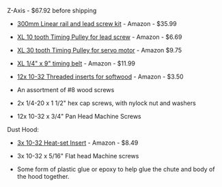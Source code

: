 Z-Axis - $67.92 before shipping

* [300mm Linear rail and lead screw kit](https://www.amazon.com/Mergorun-Horizontal-Bearings-coordinate-equipment/dp/B06XP7HPLQ/ref=pd_sbs_60_29?_encoding=UTF8&pd_rd_i=B06XP7HPLQ&pd_rd_r=SZ3G92NTD90MZG8VX32C&pd_rd_w=Ojo8X&pd_rd_wg=Pi8E4&psc=1&refRID=SZ3G92NTD90MZG8VX32C) - Amazon - $35.99

* [XL 10 tooth Timing Pulley for lead screw](https://www.amazon.com/uxcell-Aluminum-Timing-Pulley-Flange/dp/B0747G2D4S/ref=sr_1_4?crid=PMAEFMDY2MI0&keywords=xl+pulley+8mm+bore&qid=1574213410&sprefix=XL+pulley+8mm%2Caps%2C147&sr=8-4) - Amazon - $6.69

* [XL 30 tooth Timing Pulley for servo motor](https://www.amazon.com/dp/B00JR6MIJO/ref=twister_B07T5SDJJQ?_encoding=UTF8&th=1) - Amazon $9.75

* [XL 1/4" x 9" timing belt](https://www.amazon.com/gp/product/B00CMI70T2/ref=crt_ewc_title_huc_2?ie=UTF8&psc=1&smid=ATVPDKIKX0DER) - Amazon - $11.99

* [12x 10-32 Threaded inserts for softwood](https://www.amazon.com/Z-Threaded-Hex-Flush-Internal-Threads/dp/B002WC8TSY/ref=sr_1_2?keywords=10-32+Threaded+inserts+for+softwood&qid=1570688019&sr=8-2) - Amazon - $3.50

* An assortment of #8 wood screws

* 2x 1/4-20 x 1 1/2" hex cap screws, with nylock nut and washers

* 12x 10-32 x 3/4" Pan Head Machine Screws




Dust Hood:

* [3x 10-32 Heat-set Insert](https://www.amazon.com/initeq-Threaded-Inserts-Printing-Plastic/dp/B07B9P9R3B/ref=sr_1_11?keywords=Tapered%2BHeat-Set%2BInserts&qid=1570688347&sr=8-11&th=1) - Amazon - $8.49

* 3x 10-32 x 5/16" Flat head Machine screws

* Some form of plastic glue or epoxy to help glue the chute and body of the hood together.
